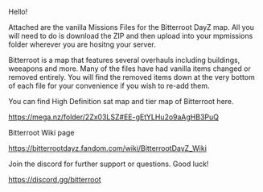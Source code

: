 Hello!

Attached are the vanilla Missions Files for the Bitterroot DayZ map. All you will need to do is download the ZIP and then upload into your mpmissions folder wherever you are hositng your server. 

Bitterroot is a map that features several overhauls including buildings, weeapons and more. Many of the files have had vanilla items changed or removed entirely. You will find the removed items down at the very bottom of each file for your convenience if you wish to re-add them. 

You can find High Definition sat map and tier map of Bitterroot here.

https://mega.nz/folder/2Zx03LSZ#EE-gEtYLHu2o9aAgHB3PuQ

Bitterroot Wiki page

https://bitterrootdayz.fandom.com/wiki/BitterrootDayZ_Wiki

Join the discord for further support or questions. Good luck!

https://discord.gg/bitterroot

